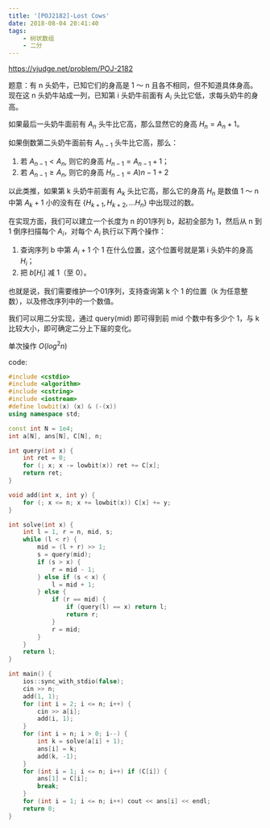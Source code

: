 ```yaml
---
title: '[POJ2182]-Lost Cows'
date: 2018-08-04 20:41:40
tags:
    - 树状数组
    - 二分
---
```


https://vjudge.net/problem/POJ-2182

题意：有 n 头奶牛，已知它们的身高是 1 ～ n 且各不相同，但不知道具体身高。现在这 n 头奶牛站成一列，已知第 i 头奶牛前面有 $A_i$ 头比它低，求每头奶牛的身高。

如果最后一头奶牛面前有 $A_n$ 头牛比它高，那么显然它的身高 $H_n = A_n + 1$。

如果倒数第二头奶牛面前有 $A_{n - 1}$ 头牛比它高，那么：

1. 若 $A_{n - 1} < A_n$, 则它的身高 $H_{n - 1} = A_{n - 1} + 1$；
2. 若 $A_{n - 1} \geq A_n$, 则它的身高 $H_{n - 1} = A){n - 1} + 2$

以此类推，如果第 k 头奶牛前面有 $A_k$ 头比它高，那么它的身高 $H_n$ 是数值 1 ～ n 中第 $A_k + 1$ 小的没有在 $\{H_{k + 1}, H_{k + 2}, ... H_n\}$ 中出现过的数。

在实现方面，我们可以建立一个长度为 n 的01序列 b，起初全部为 1，然后从 n 到 1 倒序扫描每个 $A_i$，对每个 $A_i$ 执行以下两个操作：

1. 查询序列 b 中第 $A_i + 1$ 个 1 在什么位置，这个位置号就是第 i 头奶牛的身高 $H_i$；
2. 把 $b[H_i]$ 减 1（至 0）。

也就是说，我们需要维护一个01序列，支持查询第 k 个 1 的位置（k 为任意整数），以及修改序列中的一个数值。

我们可以用二分实现，通过 query(mid) 即可得到前 mid 个数中有多少个 1，与 k 比较大小，即可确定二分上下届的变化。

单次操作 $O(log^2n)$

code:
``` c++
#include <cstdio>
#include <algorithm>
#include <cstring>
#include <iostream>
#define lowbit(x) (x) & (-(x))
using namespace std;

const int N = 1e4;
int a[N], ans[N], C[N], n;

int query(int x) {
    int ret = 0;
    for (; x; x -= lowbit(x)) ret += C[x];
    return ret;
}

void add(int x, int y) {
    for (; x <= n; x += lowbit(x)) C[x] += y;
}

int solve(int x) {
    int l = 1, r = n, mid, s;
    while (l < r) {
        mid = (l + r) >> 1;
        s = query(mid);
        if (s > x) {
            r = mid - 1;
        } else if (s < x) {
            l = mid + 1;
        } else {
            if (r == mid) {
                if (query(l) == x) return l;
                return r;
            }
            r = mid;
        }
    }
    return l;
}

int main() {
    ios::sync_with_stdio(false);
    cin >> n;
    add(1, 1);
    for (int i = 2; i <= n; i++) {
        cin >> a[i];
        add(i, 1);
    }
    for (int i = n; i > 0; i--) {
        int k = solve(a[i] + 1);
        ans[i] = k;
        add(k, -1);
    }
    for (int i = 1; i <= n; i++) if (C[i]) {
        ans[1] = C[i];
        break;
    }
    for (int i = 1; i <= n; i++) cout << ans[i] << endl;
    return 0;
}
```